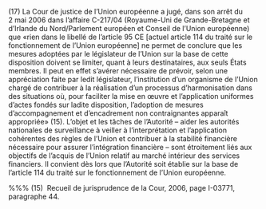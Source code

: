 (17) La Cour de justice de l’Union européenne a jugé, dans son arrêt du 2 mai 2006 dans l’affaire C-217/04 (Royaume-Uni de Grande-Bretagne et d’Irlande du Nord/Parlement européen et Conseil de l’Union européenne) que «rien dans le libellé de l’article 95 CE [actuel article 114 du traité sur le fonctionnement de l’Union européenne] ne permet de conclure que les mesures adoptées par le législateur de l’Union sur la base de cette disposition doivent se limiter, quant à leurs destinataires, aux seuls États membres. Il peut en effet s’avérer nécessaire de prévoir, selon une appréciation faite par ledit législateur, l’institution d’un organisme de l’Union chargé de contribuer à la réalisation d’un processus d’harmonisation dans des situations où, pour faciliter la mise en œuvre et l’application uniformes d’actes fondés sur ladite disposition, l’adoption de mesures d’accompagnement et d’encadrement non contraignantes apparaît appropriée» (15). L’objet et les tâches de l’Autorité – aider les autorités nationales de surveillance à veiller à l’interprétation et l’application cohérentes des règles de l’Union et contribuer à la stabilité financière nécessaire pour assurer l’intégration financière – sont étroitement liés aux objectifs de l’acquis de l’Union relatif au marché intérieur des services financiers. Il convient dès lors que l’Autorité soit établie sur la base de l’article 114 du traité sur le fonctionnement de l’Union européenne.

%%% (15)  Recueil de jurisprudence de la Cour, 2006, page I-03771, paragraphe 44.
